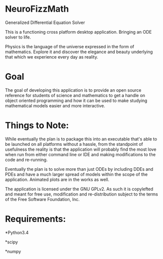 NeuroFizzMath
=============

Generalized Differential Equation Solver

This is a functioning cross platform desktop application. Bringing an ODE solver to life.

Physics is the language of the universe expressed in the form of mathematics. Explore it and discover the elegance and beauty underlying that which we experience every day as reality.

Goal
=============

The goal of developing this application is to provide an open source reference for students of science and mathematics to get a handle on object oriented programming and how it can be
used to make studying mathematical models easier and more interactive.

Things to Note:
=============

While eventually the plan is to package this into an executable that's able to be launched on all platforms without a hassle, from the standpoint of usefulness the reality is that
the application will probably find the most love when run from either command line or IDE and making modifications to the code and re-running.

Eventually the plan is to solve more than just ODEs by including DDEs and PDEs and have a much larger spread of models within the scope of the application. Animated plots are
in the works as well.

The application is licensed under the GNU GPLv2. As such it is copylefted and meant for free use, modification and re-distribution subject to the terms of the Free Software Foundation,
Inc.

Requirements:
=============
*Python3.4

*scipy

*numpy